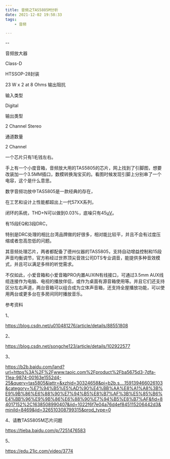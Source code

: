 ```yaml
---
title: 音频之TAS5805M分析
date: 2021-12-02 19:58:33
tags:
	- 音频

---
```


--

音频放大器

Class-D

HTSSOP-28封装

23 W x 2 at 8 Ohms 输出阻抗


输入类型

Digital

输出类型

2 Channel Stereo

通道数量

2 Channel



一个芯片只有1毛钱左右。



手上有一个小度音箱，音频放大用的TAS5805的芯片，网上找到了引脚图，想要改装加一个3.5MM插口，数模转换淘宝买的。看图时候发现引脚上分别串了一个电容，这个是什么意思。



数字音频功放中TAS5805是一款经典的存在，

在工艺和设计上性能都超出上一代57XX系列，

闭环的系统，THD+N可以做到0.03%，底噪只有45[uV](http://www.hqchip.com/app/104)。

有15段EQ和3段DRC，

特别是DRC处理的相比台湾品牌做的好很多，相对能比较平，并且不会有过度压缩或者忽高忽低的问题。



其音频处理芯片，两者都配备了德州仪器的TAS5805，支持自动增益控制和15段声音均衡调节，官方称经过世界顶尖音效公司DTS专业调音，能提供多种音效模式，并且可以满足多样的听觉需求。

不仅如此，小爱音箱和小爱音箱PRO内置AUXIN有线接口，可通过3.5mm AUX线缆连接作为电脑、电视的播放伴侣，或作为桌面有源音箱使用等。并且它们还支持区分左右声道，两台音箱可以组合成为立体声音箱，还支持全屋播放功能，可以使用两台或更多台在多房间同时播放音乐。



参考资料

1、

https://blog.csdn.net/u010481276/article/details/88551808

2、

https://blog.csdn.net/songche123/article/details/102922577

3、

https://b2b.baidu.com/land?url=https%3A%2F%2Fwww.taoic.com%2Fproduct%2Fba5675d3-7dfa-11ea-9874-00163e1552d4-25&query=tas5805&lattr=&xzhid=30324658&pi=b2b.s....159139466026103&category=%E7%94%B5%E5%AD%90%E4%BB%AA%E8%A1%A8%3B%E9%9B%86%E6%88%90%E7%94%B5%E8%B7%AF%3B%E5%85%B6%E4%BB%96%E9%9B%86%E6%88%90%E7%94%B5%E8%B7%AF&fid=84017152%2C1638508990407&iid=1022f6f7e04a76d4ef845115206442d3&miniId=8469&jid=326510308799315&prod_type=0

4、请教TAS5805M芯片问题

https://tieba.baidu.com/p/7251476583

5、

https://edu.21ic.com/video/3774